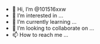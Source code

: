 - 👋 Hi, I’m @101516xxw
- 👀 I’m interested in ...
- 🌱 I’m currently learning ...
- 💞️ I’m looking to collaborate on ...
- 📫 How to reach me ...

<!---
101516xxw/101516xxw is a ✨ special ✨ repository because its `README.md` (this file) appears on your GitHub profile.
You can click the Preview link to take a look at your changes.
--->
